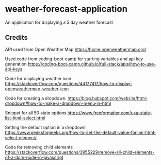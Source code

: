 # weather-forecast-application
An application for displaying a 5 day weather forecast


## Credits

API used from Open Weather Map
https://home.openweathermap.org/

Used code from coding-boot-camp for starting variables and api key generation
https://coding-boot-camp.github.io/full-stack/apis/how-to-use-api-keys

Code for displaying weather icon
https://stackoverflow.com/questions/44177417/how-to-display-openweathermap-weather-icon

Code for creating a dropdown.
https://blog.hubspot.com/website/html-dropdown#how-to-make-a-dropdown-menu-in-html

Snippet for all 50 state options
https://www.freeformatter.com/usa-state-list-html-select.html

Setting the default option in a dropdown
https://www.geeksforgeeks.org/how-to-set-the-default-value-for-an-html-select-element/

Code for removing child elements
https://stackoverflow.com/questions/3955229/remove-all-child-elements-of-a-dom-node-in-javascript






